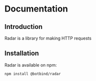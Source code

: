 # Documentation

## Introduction

Radar is a library for making HTTP requests

## Installation

Radar is available on npm:

```bash
npm install @botbind/radar
```

